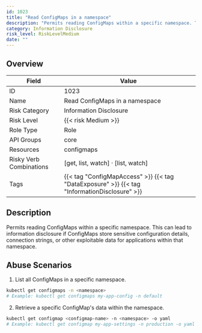 ```yaml
---
id: 1023
title: "Read ConfigMaps in a namespace"
description: "Permits reading ConfigMaps within a specific namespace. This can lead to information disclosure if ConfigMaps store sensitive configuration details, connection strings, or other exploitable data for applications within that namespace."
category: Information Disclosure
risk_level: RiskLevelMedium
date: ""
---
```


## Overview

| Field                   | Value                                                                                        |
| ----------------------- | -------------------------------------------------------------------------------------------- |
| ID                      | 1023                                                                                         |
| Name                    | Read ConfigMaps in a namespace                                                               |
| Risk Category           | Information Disclosure                                                                       |
| Risk Level              | {{< risk Medium >}}                                                                          |
| Role Type               | Role                                                                                         |
| API Groups              | core                                                                                         |
| Resources               | configmaps                                                                                   |
| Risky Verb Combinations | [get, list, watch] · [list, watch]                                                           |
| Tags                    | {{< tag "ConfigMapAccess" >}} {{< tag "DataExposure" >}} {{< tag "InformationDisclosure" >}} |

## Description

Permits reading ConfigMaps within a specific namespace. This can lead to information disclosure if ConfigMaps store sensitive configuration details, connection strings, or other exploitable data for applications within that namespace.

## Abuse Scenarios

1. List all ConfigMaps in a specific namespace.

```bash
kubectl get configmaps -n <namespace>
# Example: kubectl get configmaps my-app-config -n default

```

2. Retrieve a specific ConfigMap's data within the namespace.

```bash
kubectl get configmap <configmap-name> -n <namespace> -o yaml
# Example: kubectl get configmap my-app-settings -n production -o yaml

```
